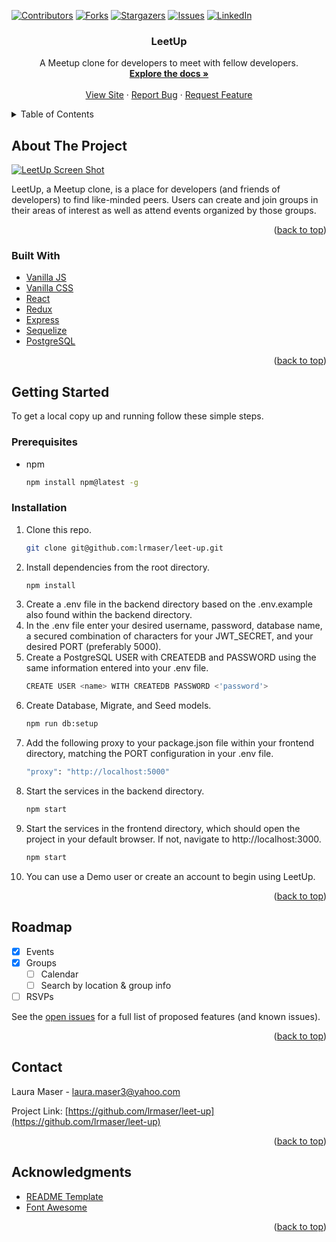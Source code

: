 <div id="top"></div>



<!-- PROJECT SHIELDS -->
<!--
*** I'm using markdown "reference style" links for readability.
*** Reference links are enclosed in brackets [ ] instead of parentheses ( ).
*** See the bottom of this document for the declaration of the reference variables
*** for contributors-url, forks-url, etc. This is an optional, concise syntax you may use.
*** https://www.markdownguide.org/basic-syntax/#reference-style-links
-->
[![Contributors][contributors-shield]][contributors-url]
[![Forks][forks-shield]][forks-url]
[![Stargazers][stars-shield]][stars-url]
[![Issues][issues-shield]][issues-url]
[![LinkedIn][linkedin-shield]][linkedin-url]


<h3 align="center">LeetUp</h3>

  <p align="center">
    A Meetup clone for developers to meet with fellow developers.
    <br />
    <a href="https://github.com/lrmaser/leet-up/wiki"><strong>Explore the docs »</strong></a>
    <br />
    <br />
    <a href="https://leetup.herokuapp.com/">View Site</a>
    ·
    <a href="https://github.com/lrmaser/leet-up/issues">Report Bug</a>
    ·
    <a href="https://github.com/lrmaser/leet-up/issues">Request Feature</a>
  </p>
</div>



<!-- TABLE OF CONTENTS -->
<details>
  <summary>Table of Contents</summary>
  <ol>
    <li>
      <a href="#about-the-project">About The Project</a>
      <ul>
        <li><a href="#built-with">Built With</a></li>
      </ul>
    </li>
    <li>
      <a href="#getting-started">Getting Started</a>
      <ul>
        <li><a href="#prerequisites">Prerequisites</a></li>
        <li><a href="#installation">Installation</a></li>
      </ul>
    </li>
    <li><a href="#roadmap">Roadmap</a></li>
    <li><a href="#contact">Contact</a></li>
    <li><a href="#acknowledgments">Acknowledgments</a></li>
  </ol>
</details>



<!-- ABOUT THE PROJECT -->
## About The Project

[![LeetUp Screen Shot][product-screenshot]](https://leetup.herokuapp.com/)

LeetUp, a Meetup clone, is a place for developers (and friends of developers) to find like-minded peers. Users can create and join groups in their areas of interest as well as attend events organized by those groups.

<p align="right">(<a href="#top">back to top</a>)</p>



### Built With

* [Vanilla JS](https://developer.mozilla.org/en-US/docs/Web/JavaScript)
* [Vanilla CSS](https://developer.mozilla.org/en-US/docs/Web/CSS)
* [React](https://reactjs.org/)
* [Redux](https://redux.js.org/)
* [Express](https://expressjs.com/)
* [Sequelize](https://sequelize.org/master/)
* [PostgreSQL](https://www.postgresql.org/)


<p align="right">(<a href="#top">back to top</a>)</p>



<!-- GETTING STARTED -->
## Getting Started

To get a local copy up and running follow these simple steps.

### Prerequisites

* npm
  ```sh
  npm install npm@latest -g
  ```

### Installation

1. Clone this repo.
   ```sh
   git clone git@github.com:lrmaser/leet-up.git
   ```
2. Install dependencies from the root directory.
   ```sh
   npm install
   ```
3. Create a .env file in the backend directory based on the .env.example also found within the backend directory.
4. In the .env file enter your desired username, password, database name, a secured combination of characters for your JWT_SECRET, and your desired PORT (preferably 5000).
5. Create a PostgreSQL USER with CREATEDB and PASSWORD using the same information entered into your .env file.
   ```sh
   CREATE USER <name> WITH CREATEDB PASSWORD <'password'>
   ```
6. Create Database, Migrate, and Seed models.
   ```sh
   npm run db:setup
   ```
7. Add the following proxy to your package.json file within your frontend directory, matching the PORT configuration in your .env file.
   ```sh
   "proxy": "http://localhost:5000"
   ```
8. Start the services in the backend directory.
   ```sh
   npm start
   ```
9. Start the services in the frontend directory, which should open the project in your default browser. If not, navigate to http://localhost:3000.
   ```sh
   npm start
   ```
10. You can use a Demo user or create an account to begin using LeetUp.

<p align="right">(<a href="#top">back to top</a>)</p>



<!-- ROADMAP -->
## Roadmap

- [x] Events
- [x] Groups
    - [ ] Calendar
    - [ ] Search by location & group info
- [ ] RSVPs

See the [open issues](https://github.com/lrmaser/leet-up/issues) for a full list of proposed features (and known issues).

<p align="right">(<a href="#top">back to top</a>)</p>



<!-- CONTACT -->
## Contact

Laura Maser - laura.maser3@yahoo.com

Project Link: [https://github.com/lrmaser/leet-up](https://github.com/lrmaser/leet-up)

<p align="right">(<a href="#top">back to top</a>)</p>



<!-- ACKNOWLEDGMENTS -->
## Acknowledgments

* [README Template](https://github.com/othneildrew/Best-README-Template)
* [Font Awesome](https://fontawesome.com/)

<p align="right">(<a href="#top">back to top</a>)</p>



<!-- MARKDOWN LINKS & IMAGES -->
<!-- https://www.markdownguide.org/basic-syntax/#reference-style-links -->
[contributors-shield]: https://img.shields.io/github/contributors/lrmaser/leet-up.svg?style=for-the-badge
[contributors-url]: https://github.com/lrmaser/leet-up/graphs/contributors
[forks-shield]: https://img.shields.io/github/forks/lrmaser/leet-up.svg?style=for-the-badge
[forks-url]: https://github.com/lrmaser/leet-up/network/members
[stars-shield]: https://img.shields.io/github/stars/lrmaser/leet-up.svg?style=for-the-badge
[stars-url]: https://github.com/lrmaser/leet-up/stargazers
[issues-shield]: https://img.shields.io/github/issues/lrmaser/leet-up.svg?style=for-the-badge
[issues-url]: https://github.com/lrmaser/leet-up/issues
[linkedin-shield]: https://img.shields.io/badge/-LinkedIn-black.svg?style=for-the-badge&logo=linkedin&colorB=555
[linkedin-url]: https://www.linkedin.com/in/laura-maser-225196b2/
[product-screenshot]: https://user-images.githubusercontent.com/92398763/153805869-5c569689-6931-4eac-b5dc-a321391e5394.png

